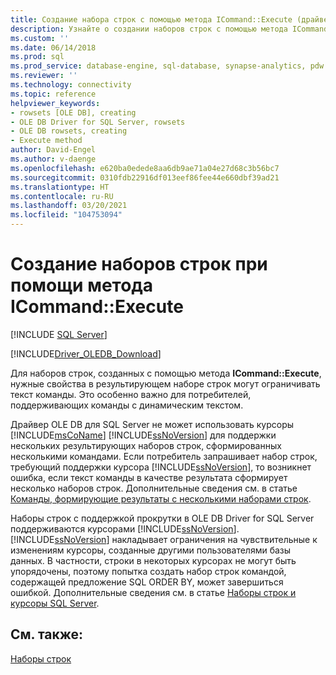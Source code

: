 ```yaml
---
title: Создание набора строк с помощью метода ICommand::Execute (драйвер OLE DB) | Документация Майкрософт
description: Узнайте о создании наборов строк с помощью метода ICommand::Execute в OLE DB Driver for SQL Server. Свойства, которые должны содержаться в наборе строк, могут ограничивать текст команды.
ms.custom: ''
ms.date: 06/14/2018
ms.prod: sql
ms.prod_service: database-engine, sql-database, synapse-analytics, pdw
ms.reviewer: ''
ms.technology: connectivity
ms.topic: reference
helpviewer_keywords:
- rowsets [OLE DB], creating
- OLE DB Driver for SQL Server, rowsets
- OLE DB rowsets, creating
- Execute method
author: David-Engel
ms.author: v-daenge
ms.openlocfilehash: e620ba0edede8aa6db9ae71a04e27d68c3b56bc7
ms.sourcegitcommit: 0310fdb22916df013eef86fee44e660dbf39ad21
ms.translationtype: HT
ms.contentlocale: ru-RU
ms.lasthandoff: 03/20/2021
ms.locfileid: "104753094"
---
```

# <a name="creating-rowsets-with-icommandexecute"></a>Создание наборов строк при помощи метода ICommand::Execute
[!INCLUDE [SQL Server](../../../includes/applies-to-version/sql-asdb-asdbmi-asa-pdw.md)]

[!INCLUDE[Driver_OLEDB_Download](../../../includes/driver_oledb_download.md)]

  Для наборов строк, созданных с помощью метода **ICommand::Execute**, нужные свойства в результирующем наборе строк могут ограничивать текст команды. Это особенно важно для потребителей, поддерживающих команды с динамическим текстом.  
  
 Драйвер OLE DB для SQL Server не может использовать курсоры [!INCLUDE[msCoName](../../../includes/msconame-md.md)] [!INCLUDE[ssNoVersion](../../../includes/ssnoversion-md.md)] для поддержки нескольких результирующих наборов строк, сформированных несколькими командами. Если потребитель запрашивает набор строк, требующий поддержки курсора [!INCLUDE[ssNoVersion](../../../includes/ssnoversion-md.md)], то возникнет ошибка, если текст команды в качестве результата сформирует несколько наборов строк. Дополнительные сведения см. в статье [Команды, формирующие результаты с несколькими наборами строк](../../oledb/ole-db-commands/commands-generating-multiple-rowset-results.md).  
  
 Наборы строк с поддержкой прокрутки в OLE DB Driver for SQL Server поддерживаются курсорами [!INCLUDE[ssNoVersion](../../../includes/ssnoversion-md.md)]. [!INCLUDE[ssNoVersion](../../../includes/ssnoversion-md.md)] накладывает ограничения на чувствительные к изменениям курсоры, созданные другими пользователями базы данных. В частности, строки в некоторых курсорах не могут быть упорядочены, поэтому попытка создать набор строк командой, содержащей предложение SQL ORDER BY, может завершиться ошибкой. Дополнительные сведения см. в статье [Наборы строк и курсоры SQL Server](../../oledb/ole-db-rowsets/rowsets-and-sql-server-cursors.md).  
  
## <a name="see-also"></a>См. также:  
 [Наборы строк](../../oledb/ole-db-rowsets/rowsets.md)  
  
  
